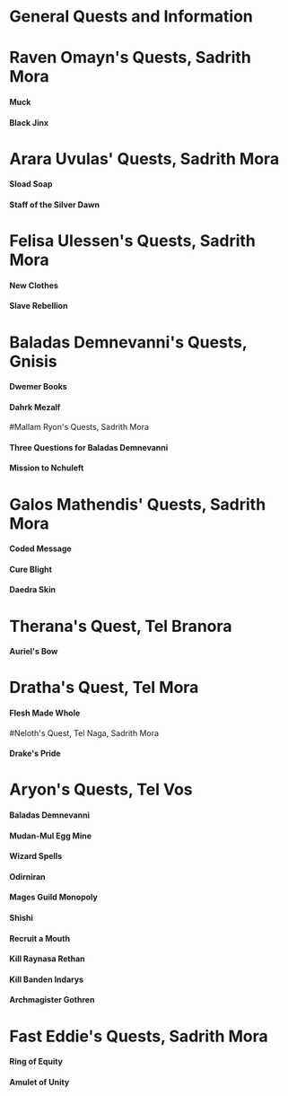 
# General Quests and Information
# Raven Omayn's Quests, Sadrith Mora
#### Muck
#### Black Jinx

# Arara Uvulas' Quests, Sadrith Mora
#### Sload Soap
#### Staff of the Silver Dawn

# Felisa Ulessen's Quests, Sadrith Mora
#### New Clothes
#### Slave Rebellion

# Baladas Demnevanni's Quests, Gnisis
#### Dwemer Books
#### Dahrk Mezalf

#Mallam Ryon's Quests, Sadrith Mora
#### Three Questions for Baladas Demnevanni
#### Mission to Nchuleft

# Galos Mathendis' Quests, Sadrith Mora
#### Coded Message
#### Cure Blight
#### Daedra Skin

# Therana's Quest, Tel Branora
#### Auriel's Bow

# Dratha's Quest, Tel Mora
#### Flesh Made Whole

#Neloth's Quest, Tel Naga, Sadrith Mora
#### Drake's Pride

# Aryon's Quests, Tel Vos
#### Baladas Demnevanni
#### Mudan-Mul Egg Mine
#### Wizard Spells
#### Odirniran
#### Mages Guild Monopoly
#### Shishi
#### Recruit a Mouth
#### Kill Raynasa Rethan
#### Kill Banden Indarys
#### Archmagister Gothren

# Fast Eddie's Quests, Sadrith Mora
#### Ring of Equity
#### Amulet of Unity
